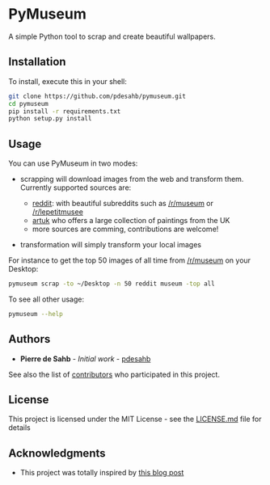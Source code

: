 # PyMuseum

A simple Python tool to scrap and create beautiful wallpapers.

## Installation

To install, execute this in your shell:

```bash
git clone https://github.com/pdesahb/pymuseum.git
cd pymuseum
pip install -r requirements.txt
python setup.py install
```

## Usage

You can use PyMuseum in two modes:
* scrapping will download images from the web and transform them. Currently supported sources are:
    * [reddit](https://reddit.com): with beautiful subreddits such as [/r/museum](https://reddit.com/r/museum) or [/r/lepetitmusee](https://reddit.com/r/lepetitmusee)
    * [artuk](https://artuk.org/) who offers a large collection of paintings from the UK
    * more sources are comming, contributions are welcome!

* transformation will simply transform your local images

For instance to get the top 50 images of all time from [/r/museum](https://reddit.com/r/museum) on your Desktop:
```bash
pymuseum scrap -to ~/Desktop -n 50 reddit museum -top all
```

To see all other usage:

```bash
pymuseum --help
```

## Authors

* **Pierre de Sahb** - *Initial work* - [pdesahb](https://github.com/pdesahb)

See also the list of [contributors](https://github.com/pdesah/pymuseum/contributors) who participated in this project.

## License

This project is licensed under the MIT License - see the [LICENSE.md](LICENSE.md) file for details

## Acknowledgments

* This project was totally inspired by [this blog post](http://archagon.net/blog/2018/05/02/a-native-art-gallery-for-your-mac/)
